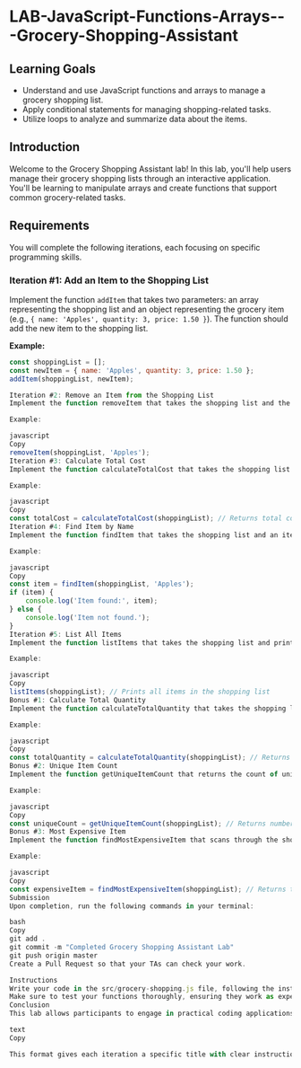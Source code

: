# LAB-JavaScript-Functions-Arrays---Grocery-Shopping-Assistant

## Learning Goals
- Understand and use JavaScript functions and arrays to manage a grocery shopping list.
- Apply conditional statements for managing shopping-related tasks.
- Utilize loops to analyze and summarize data about the items.

## Introduction
Welcome to the Grocery Shopping Assistant lab! In this lab, you'll help users manage their grocery shopping lists through an interactive application. You'll be learning to manipulate arrays and create functions that support common grocery-related tasks.

## Requirements
You will complete the following iterations, each focusing on specific programming skills.

### Iteration #1: Add an Item to the Shopping List
Implement the function `addItem` that takes two parameters: an array representing the shopping list and an object representing the grocery item (e.g., `{ name: 'Apples', quantity: 3, price: 1.50 }`). The function should add the new item to the shopping list.

**Example:**
```javascript
const shoppingList = [];
const newItem = { name: 'Apples', quantity: 3, price: 1.50 };
addItem(shoppingList, newItem);

Iteration #2: Remove an Item from the Shopping List
Implement the function removeItem that takes the shopping list and the name of the item to remove. The function should find and remove the specified item from the list.

Example:

javascript
Copy
removeItem(shoppingList, 'Apples');
Iteration #3: Calculate Total Cost
Implement the function calculateTotalCost that takes the shopping list array and returns the total cost of all items. This should be calculated based on the quantity and price of each item.

Example:

javascript
Copy
const totalCost = calculateTotalCost(shoppingList); // Returns total cost
Iteration #4: Find Item by Name
Implement the function findItem that takes the shopping list and an item name. It should return the item object if it exists or null if it doesn’t.

Example:

javascript
Copy
const item = findItem(shoppingList, 'Apples');
if (item) {
    console.log('Item found:', item);
} else {
    console.log('Item not found.');
}
Iteration #5: List All Items
Implement the function listItems that takes the shopping list and prints a summary of all items, including their name, quantity, and total price for that item (quantity * price).

Example:

javascript
Copy
listItems(shoppingList); // Prints all items in the shopping list
Bonus #1: Calculate Total Quantity
Implement the function calculateTotalQuantity that takes the shopping list and returns the total quantity of all items being purchased.

Example:

javascript
Copy
const totalQuantity = calculateTotalQuantity(shoppingList); // Returns total quantity
Bonus #2: Unique Item Count
Implement the function getUniqueItemCount that returns the count of unique items in the shopping list.

Example:

javascript
Copy
const uniqueCount = getUniqueItemCount(shoppingList); // Returns number of unique items
Bonus #3: Most Expensive Item
Implement the function findMostExpensiveItem that scans through the shopping list and returns the item with the highest total price (calculated as quantity * price).

Example:

javascript
Copy
const expensiveItem = findMostExpensiveItem(shoppingList); // Returns the most expensive item
Submission
Upon completion, run the following commands in your terminal:

bash
Copy
git add .
git commit -m "Completed Grocery Shopping Assistant Lab"
git push origin master
Create a Pull Request so that your TAs can check your work.

Instructions
Write your code in the src/grocery-shopping.js file, following the instructions provided for each iteration.
Make sure to test your functions thoroughly, ensuring they work as expected.
Conclusion
This lab allows participants to engage in practical coding applications through a grocery shopping context. The structured iterations progress logically, enhancing learning as they implement functions that reflect real-world scenarios. Feel free to customize the iterations further to suit your audience or add additional complexity!

text
Copy

This format gives each iteration a specific title with clear instructions and examples, making it easy for participants to follow along. You can use this directly as your README content. If you need any more modifications, just let me know!
